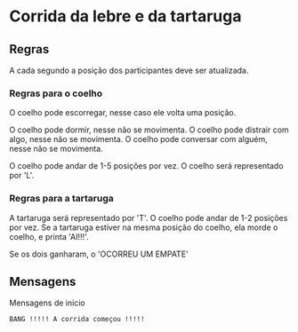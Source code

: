 # Corrida da lebre e da tartaruga

## Regras

A cada segundo a posição dos participantes deve ser atualizada.

### Regras para o coelho

O coelho pode escorregar, nesse caso ele volta uma posição.

O coelho pode dormir, nesse não se movimenta.
O coelho pode distrair com algo, nesse não se movimenta.
O coelho pode conversar com alguém, nesse não se movimenta.

O coelho pode andar de 1-5 posições por vez.
O coelho será representado por 'L'.

### Regras para a tartaruga

A tartaruga será representado por 'T'.
O coelho pode andar de 1-2 posições por vez.
Se a tartaruga estiver na mesma posição do coelho, ela morde o coelho, e printa 'AI!!!'.

Se os dois ganharam, o 'OCORREU UM EMPATE'

## Mensagens
Mensagens de inicio

`
BANG !!!!!
A corrida começou !!!!!
`
